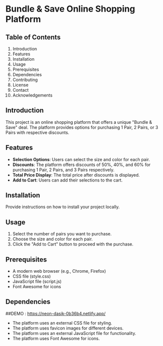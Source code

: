 # Bundle & Save Online Shopping Platform

## Table of Contents
1. Introduction
2. Features
3. Installation
4. Usage
5. Prerequisites
6. Dependencies
7. Contributing
8. License
9. Contact
10. Acknowledgements

## Introduction <a name="introduction"></a>
This project is an online shopping platform that offers a unique "Bundle & Save" deal. The platform provides options for purchasing 1 Pair, 2 Pairs, or 3 Pairs with respective discounts.

## Features <a name="features"></a>
- **Selection Options**: Users can select the size and color for each pair.
- **Discounts**: The platform offers discounts of 50%, 40%, and 60% for purchasing 1 Pair, 2 Pairs, and 3 Pairs respectively.
- **Total Price Display**: The total price after discounts is displayed.
- **Add to Cart**: Users can add their selections to the cart.

## Installation <a name="installation"></a>
Provide instructions on how to install your project locally.

## Usage <a name="usage"></a>
1. Select the number of pairs you want to purchase.
2. Choose the size and color for each pair.
3. Click the "Add to Cart" button to proceed with the purchase.

## Prerequisites <a name="prerequisites"></a>
- A modern web browser (e.g., Chrome, Firefox)
- CSS file (style.css)
- JavaScript file (script.js)
- Font Awesome for icons

## Dependencies <a name="dependencies"></a>

##DEMO : https://neon-dasik-0b36b4.netlify.app/
- The platform uses an external CSS file for styling.
- The platform uses favicon images for different devices.
- The platform uses an external JavaScript file for functionality.
- The platform uses Font Awesome for icons.


